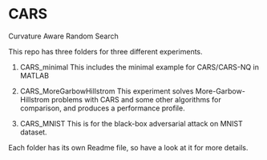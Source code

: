 # CARS
Curvature Aware Random Search

This repo has three folders for three different experiments.

1. CARS_minimal
  This includes the minimal example for CARS/CARS-NQ in MATLAB

2. CARS_MoreGarbowHillstrom
  This experiment solves More-Garbow-Hillstrom problems with CARS and some other algorithms for comparison, and produces a performance profile.
  
3. CARS_MNIST
  This is for the black-box adversarial attack on MNIST dataset.

Each folder has its own Readme file, so have a look at it for more details.
